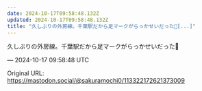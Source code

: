 ```yaml
---
date: 2024-10-17T09:58:48.132Z
updated: 2024-10-17T09:58:48.132Z
title: "久しぶりの外房線。千葉駅だから足マークがらっかせいだった🙂[...]"
---
```


<p>久しぶりの外房線。千葉駅だから足マークがらっかせいだった🙂</p>

&mdash; 2024-10-17 09:58:48 UTC

Original URL: https://mastodon.social/@sakuramochi0/113322172621373009
